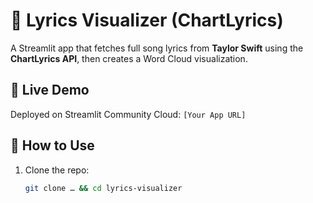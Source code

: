 # 🎤 Lyrics Visualizer (ChartLyrics)

A Streamlit app that fetches full song lyrics from **Taylor Swift** using the **ChartLyrics API**, then creates a Word Cloud visualization.

## 🔗 Live Demo

Deployed on Streamlit Community Cloud: `[Your App URL]`

## 🚀 How to Use

1. Clone the repo:
   ```bash
   git clone … && cd lyrics-visualizer
